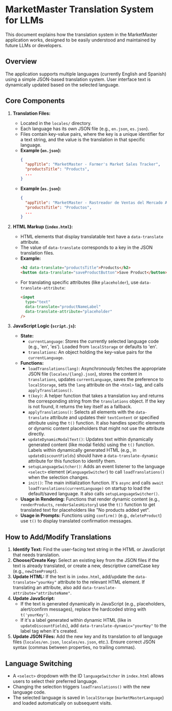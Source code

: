 # MarketMaster Translation System for LLMs

This document explains how the translation system in the MarketMaster application works, designed to be easily understood and maintained by future LLMs or developers.

## Overview

The application supports multiple languages (currently English and Spanish) using a simple JSON-based translation system. User interface text is dynamically updated based on the selected language.

## Core Components

1.  **Translation Files:**

    - Located in the `locales/` directory.
    - Each language has its own JSON file (e.g., `en.json`, `es.json`).
    - Files contain key-value pairs, where the key is a unique identifier for a text string, and the value is the translation in that specific language.
    - **Example (`en.json`):**
      ```json
      {
        "appTitle": "MarketMaster - Farmer's Market Sales Tracker",
        "productsTitle": "Products",
        ...
      }
      ```
    - **Example (`es.json`):**
      ```json
      {
        "appTitle": "MarketMaster - Rastreador de Ventas del Mercado Agrícola",
        "productsTitle": "Productos",
        ...
      }
      ```

2.  **HTML Markup (`index.html`):**

    - HTML elements that display translatable text have a `data-translate` attribute.
    - The value of `data-translate` corresponds to a key in the JSON translation files.
    - **Example:**
      ```html
      <h2 data-translate="productsTitle">Products</h2>
      <button data-translate="saveProductButton">Save Product</button>
      ```
    - For translating specific attributes (like `placeholder`), use `data-translate-attribute`:
      ```html
      <input
        type="text"
        data-translate="productNameLabel"
        data-translate-attribute="placeholder"
      />
      ```

3.  **JavaScript Logic (`script.js`):**
    - **State:**
      - `currentLanguage`: Stores the currently selected language code (e.g., 'en', 'es'). Loaded from `localStorage` or defaults to 'en'.
      - `translations`: An object holding the key-value pairs for the `currentLanguage`.
    - **Functions:**
      - `loadTranslations(lang)`: Asynchronously fetches the appropriate JSON file (`locales/{lang}.json`), stores the content in `translations`, updates `currentLanguage`, saves the preference to `localStorage`, sets the `lang` attribute on the `<html>` tag, and calls `applyTranslations()`.
      - `t(key)`: A helper function that takes a translation `key` and returns the corresponding string from the `translations` object. If the key is not found, it returns the key itself as a fallback.
      - `applyTranslations()`: Selects all elements with the `data-translate` attribute and updates their `textContent` or specified attribute using the `t()` function. It also handles specific elements or dynamic content placeholders that might not use the attribute directly.
      - `updateDynamicModalText()`: Updates text within dynamically generated content (like modal fields) using the `t()` function. Labels within dynamically generated HTML (e.g., in `updateDiscountFields`) should have a `data-translate-dynamic` attribute for this function to identify them.
      - `setupLanguageSwitcher()`: Adds an event listener to the language `<select>` element (`#languageSwitcher`) to call `loadTranslations()` when the selection changes.
      - `init()`: The main initialization function. It's `async` and calls `await loadTranslations(currentLanguage)` on startup to load the default/saved language. It also calls `setupLanguageSwitcher()`.
    - **Usage in Rendering:** Functions that render dynamic content (e.g., `renderProducts`, `renderSalesHistory`) use the `t()` function to get translated text for placeholders like "No products added yet".
    - **Usage in Prompts:** Functions using `confirm()` (e.g., `deleteProduct`) use `t()` to display translated confirmation messages.

## How to Add/Modify Translations

1.  **Identify Text:** Find the user-facing text string in the HTML or JavaScript that needs translation.
2.  **Choose/Create Key:** Select an existing key from the JSON files if the text is already translated, or create a new, descriptive camelCase key (e.g., `newItemPrompt`).
3.  **Update HTML:** If the text is in `index.html`, add/update the `data-translate="yourKey"` attribute to the relevant HTML element. If translating an attribute, also add `data-translate-attribute="attributeName"`.
4.  **Update JavaScript:**
    - If the text is generated dynamically in JavaScript (e.g., placeholders, alert/confirm messages), replace the hardcoded string with `t('yourKey')`.
    - If it's a label generated within dynamic HTML (like in `updateDiscountFields`), add `data-translate-dynamic="yourKey"` to the label tag when it's created.
5.  **Update JSON Files:** Add the new key and its translation to _all_ language files (`locales/en.json`, `locales/es.json`, etc.). Ensure correct JSON syntax (commas between properties, no trailing commas).

## Language Switching

- A `<select>` dropdown with the ID `languageSwitcher` in `index.html` allows users to select their preferred language.
- Changing the selection triggers `loadTranslations()` with the new language code.
- The selected language is saved in `localStorage` (`marketMasterLanguage`) and loaded automatically on subsequent visits.
